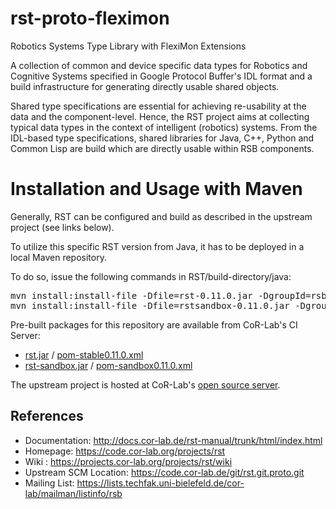 rst-proto-fleximon
==================

Robotics Systems Type Library with FlexiMon Extensions

A collection of common and device specific data types for Robotics and Cognitive Systems specified in Google Protocol Buffer's IDL format and a build infrastructure for generating directly usable shared objects.

Shared type specifications are essential for achieving re-usability at the data and the component-level. Hence, the RST project aims at collecting typical data types in the context of intelligent (robotics) systems. From the IDL-based type specifications, shared libraries for Java, C++, Python and Common Lisp are build which are directly usable within RSB components.

Installation and Usage with Maven
=================================

Generally, RST can be configured and build as described in the upstream project (see links below).

To utilize this specific RST version from Java, it has to be deployed in a local Maven repository.

To do so, issue the following commands in RST/build-directory/java:

<pre>
mvn install:install-file -Dfile=rst-0.11.0.jar -DgroupId=rsb -DartifactId=rst-fleximon -Dversion=0.11-SNAPSHOT -Dpackaging=jar
mvn install:install-file -Dfile=rstsandbox-0.11.0.jar -DgroupId=rsb -DartifactId=rst-sandbox-fleximon -Dversion=0.11-SNAPSHOT -Dpackaging=jar
</pre>

Pre-built packages for this repository are available from CoR-Lab's CI Server:

* [rst.jar](https://ci.cor-lab.de/job/rst-fleximon/label=ubuntu_precise_64bit/lastSuccessfulBuild/artifact/build/java/rst-0.11.0.jar) / [pom-stable0.11.0.xml](https://ci.cor-lab.de/job/rst-fleximon/label=ubuntu_precise_64bit/lastSuccessfulBuild/artifact/build/java/pom-stable0.11.0.xml)
* [rst-sandbox.jar](https://ci.cor-lab.de/job/rst-fleximon/label=ubuntu_precise_64bit/lastSuccessfulBuild/artifact/build/java/rstsandbox-0.11.0.jar) / [pom-sandbox0.11.0.xml](https://ci.cor-lab.de/job/rst-fleximon/label=ubuntu_precise_64bit/lastSuccessfulBuild/artifact/build/java/pom-sandbox0.11.0.xml)

The upstream project is hosted at CoR-Lab's [open source server](http://code.cor-lab.org/).

References
----------

* Documentation: http://docs.cor-lab.de/rst-manual/trunk/html/index.html
* Homepage: https://code.cor-lab.org/projects/rst
* Wiki : https://projects.cor-lab.org/projects/rst/wiki
* Upstream SCM Location: https://code.cor-lab.de/git/rst.git.proto.git
* Mailing List: https://lists.techfak.uni-bielefeld.de/cor-lab/mailman/listinfo/rsb

